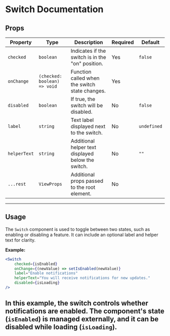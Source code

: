 # Switch Documentation

## Props

| Property     | Type                         | Description                                        | Required | Default     |
|--------------|------------------------------|----------------------------------------------------|----------|-------------|
| `checked`    | `boolean`                    | Indicates if the switch is in the "on" position.   | Yes      | `false`     |
| `onChange`   | `(checked: boolean) => void` | Function called when the switch state changes.     | Yes      |             |
| `disabled`   | `boolean`                    | If true, the switch will be disabled.              | No       | `false`     |
| `label`      | `string`                     | Text label displayed next to the switch.           | No       | `undefined` |
| `helperText` | `string`                     | Additional helper text displayed below the switch. | No       | `""`        |
| `...rest`    | `ViewProps`                  | Additional props passed to the root element.       | No       |             |

---

## Usage

The `Switch` component is used to toggle between two states, such as enabling or disabling a feature. It can include an
optional label and helper text for clarity.

**Example:**

```jsx
<Switch
    checked={isEnabled}
    onChange={(newValue) => setIsEnabled(newValue)}
    label="Enable notifications"
    helperText="You will receive notifications for new updates."
    disabled={isLoading}
/>
```

In this example, the switch controls whether notifications are enabled. The component's state (`isEnabled`) is managed
externally, and it can be disabled while loading (`isLoading`).
---

